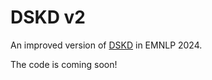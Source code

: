 # DSKD v2

An improved version of [DSKD](https://github.com/songmzhang/DSKD) in EMNLP 2024.

The code is coming soon!
